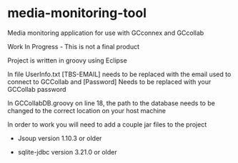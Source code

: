 # media-monitoring-tool

Media monitoring application for use with GCconnex and GCcollab

Work In Progress - This is not a final product

Project is written in groovy using Eclipse

In file UserInfo.txt [TBS-EMAIL] needs to be replaced with the email used to connect to GCCollab and [Password] Needs to be replaced with your GCCollab password

In GCCollabDB.groovy on line 18, the path to the database needs to be changed to the correct location on your host machine

In order to work you will need to add a couple jar files to the project

- Jsoup version 1.10.3 or older

- sqlite-jdbc version 3.21.0 or older
